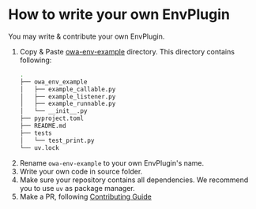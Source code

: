 # How to write your own EnvPlugin

You may write & contribute your own EnvPlugin.

1. Copy & Paste [owa-env-example](https://github.com/open-world-agents/open-world-agents/tree/main/projects/owa-env-example) directory. This directory contains following:
    ```sh
    .
    ├── owa_env_example
    │   ├── example_callable.py
    │   ├── example_listener.py
    │   ├── example_runnable.py
    │   └── __init__.py
    ├── pyproject.toml
    ├── README.md
    ├── tests
    │   └── test_print.py
    └── uv.lock
    ```
2. Rename `owa-env-example` to your own EnvPlugin's name.
3. Write your own code in source folder.
4. Make sure your repository contains all dependencies. We recommend you to use `uv` as package manager.
5. Make a PR, following [Contributing Guide](../contributing.md)
